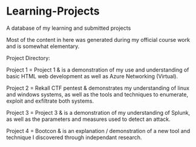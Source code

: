 # Learning-Projects
A database of my learning and submitted projects

Most of the content in here was generated during my official course work and is somewhat elementary.

Project Directory:

Project 1 = Project 1 & is a demonstration of my use and understanding of basic HTML web development as well as Azure Networking (Virtual).

Project 2 = Rekall CTF pentest & demonstrates my understanding of linux and windows systems, as well as the tools and techniques to enumerate, exploit and exfiltrate both systems.

Project 3 = Project 3 & is a demonstration of my understanding of Splunk, as well as the parameters and measures used to detect an attack.

Project 4 = Bootcon & is an explanation / demonstration of a new tool and technique I discovered through independant research.
